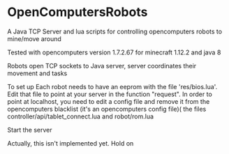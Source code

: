 # OpenComputersRobots
A Java TCP Server and lua scripts for controlling opencomputers robots to mine/move around

Tested with opencomputers version 1.7.2.67 for minecraft 1.12.2 and java 8

Robots open TCP sockets to Java server, server coordinates their movement and tasks 

To set up
  Each robot needs to have an eeprom with the file 'res/bios.lua'. Edit that file to point at your server in the function "request".
  In order to point at localhost, you need to edit a config file and remove it from the opencomputers blacklist (it's an opencomputers config file)(
  the files controller/api/tablet_connect.lua and robot/rom.lua 
  
  Start the server
  
  Actually, this isn't implemented yet. Hold on
